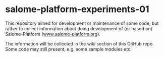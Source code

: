 # salome-platform-experiments-01

This repository aimed for development or maintenance of some code, but rather to collect information about doing development of (or based on) Salome-Platform (www.salome-platform.org).

The information will be collected in the wiki section of this GitHub repo. Some code may still present, e.g. some sample modules etc.
